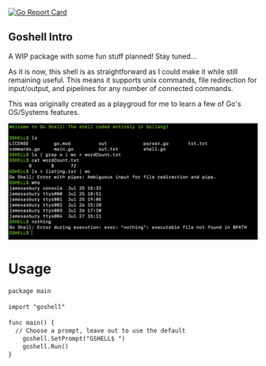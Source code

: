 [![Go Report Card](https://goreportcard.com/badge/github.com/jasbury1/goshell)](https://goreportcard.com/report/github.com/jasbury1/goshell)
## Goshell Intro

A WIP package with some fun stuff planned! Stay tuned...

As it is now, this shell is as straightforward as I could make it while still remaining useful. This means it supports unix commands, file redirection for input/output, and pipelines for any number of connected commands.

This was originally created as a playgroud for me to learn a few of Go's OS/Systems features.

![alt text](https://github.com/jasbury1/goshell/blob/master/demo:images/Screen%20Shot%202020-07-30%20at%205.37.12%20PM.png)

# Usage

```
package main

import "goshell"

func main() {
  // Choose a prompt, leave out to use the default
	goshell.SetPrompt("GSHELL$ ")
	goshell.Run()
}
```
